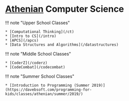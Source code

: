 # [Athenian](https://www.athenian.org) Computer Science  

!!! note "Upper School Classes"

    * [Computational Thinking](/ct)
    * [Intro to CS](/intro)
    * [APCS](/apcs)
    * [Data Structures and Algorithms](/datastructures)

!!! note "Middle School Classes"

    * [CoderZ](/coderz)
    * [CodeCombat](/codecombat)

!!! note "Summer School Classes"

    * [Introduction to Programming (Summer 2019)](https://davebsoft.com/programming-for-kids/classes/athenian/summer/2019/)
